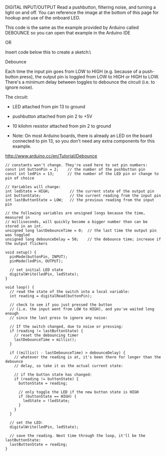 DIGITAL INPUT/OUTPUT
Read a pushbutton, filtering noise, and turning a light on and off. You can reference the image at the bottom of this page for hookup and use of the onboard LED.

This code is the same as the example provided by Arduino called DEBOUNCE so you can open that example in the Arduino IDE 

OR

Insert code below this to create a sketch:\

Debounce

  Each time the input pin goes from LOW to HIGH (e.g. because of a push-button
  press), the output pin is toggled from LOW to HIGH or HIGH to LOW. There's a
  minimum delay between toggles to debounce the circuit (i.e. to ignore noise).

  The circuit:
  - LED attached from pin 13 to ground
  - pushbutton attached from pin 2 to +5V
  - 10 kilohm resistor attached from pin 2 to ground

  - Note: On most Arduino boards, there is already an LED on the board connected
    to pin 13, so you don't need any extra components for this example.

  http://www.arduino.cc/en/Tutorial/Debounce

```
// constants won't change. They're used here to set pin numbers:
const int buttonPin = 2;    // the number of the pushbutton pin
const int ledPin = 13;      // the number of the LED pin or change to pin of choice

// Variables will change:
int ledState = HIGH;         // the current state of the output pin
int buttonState;             // the current reading from the input pin
int lastButtonState = LOW;   // the previous reading from the input pin

// the following variables are unsigned longs because the time, measured in
// milliseconds, will quickly become a bigger number than can be stored in an int.
unsigned long lastDebounceTime = 0;  // the last time the output pin was toggled
unsigned long debounceDelay = 50;    // the debounce time; increase if the output flickers

void setup() {
  pinMode(buttonPin, INPUT);
  pinMode(ledPin, OUTPUT);

  // set initial LED state
  digitalWrite(ledPin, ledState);
}

void loop() {
  // read the state of the switch into a local variable:
  int reading = digitalRead(buttonPin);

  // check to see if you just pressed the button
  // (i.e. the input went from LOW to HIGH), and you've waited long enough
  // since the last press to ignore any noise:

  // If the switch changed, due to noise or pressing:
  if (reading != lastButtonState) {
    // reset the debouncing timer
    lastDebounceTime = millis();
  }

  if ((millis() - lastDebounceTime) > debounceDelay) {
    // whatever the reading is at, it's been there for longer than the debounce
    // delay, so take it as the actual current state:

    // if the button state has changed:
    if (reading != buttonState) {
      buttonState = reading;

      // only toggle the LED if the new button state is HIGH
      if (buttonState == HIGH) {
        ledState = !ledState;
      }
    }
  }

  // set the LED:
  digitalWrite(ledPin, ledState);

  // save the reading. Next time through the loop, it'll be the lastButtonState:
  lastButtonState = reading;
}
```


